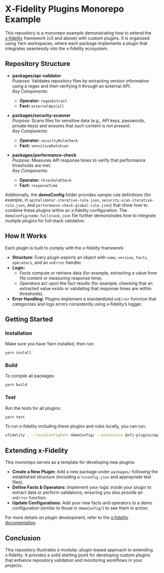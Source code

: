 # X‑Fidelity Plugins Monorepo Example

This repository is a monorepo example demonstrating how to extend the [x‑fidelity](https://github.com/x-fidelity) framework (v3 and above) with custom plugins. It is organized using Yarn workspaces, where each package implements a plugin that integrates seamlessly into the x‑fidelity ecosystem.

## Repository Structure

- **packages/api-validator**  
  *Purpose:* Validates repository files by extracting version information using a regex and then verifying it through an external API.  
  *Key Components:*  
  - **Operator:** `regexExtract`  
  - **Fact:** `externalApiCall`

- **packages/security-scanner**  
  *Purpose:* Scans files for sensitive data (e.g., API keys, passwords, private keys) and ensures that such content is not present.  
  *Key Components:*  
  - **Operator:** `securityRuleCheck`  
  - **Fact:** `sensitiveDataScan`

- **packages/performance-check**  
  *Purpose:* Measures API response times to verify that performance thresholds are met.  
  *Key Components:*  
  - **Operator:** `thresholdCheck`  
  - **Fact:** `responseTime`

Additionally, the **demoConfig** folder provides sample rule definitions (for example, in `apiValidator-iterative-rule.json`, `security-scan-iterative-rule.json`, and `performance-check-global-rule.json`) that show how to combine these plugins within an x‑fidelity configuration. The `demoConfig/node-fullstack.json` file further demonstrates how to integrate multiple plugins for full‐stack validation.

## How It Works

Each plugin is built to comply with the x‑fidelity framework:
- **Structure:** Every plugin exports an object with `name`, `version`, `facts`, `operators`, and an `onError` handler.
- **Logic:**  
  - *Facts* compute or retrieve data (for example, extracting a value from file content or measuring response time).  
  - *Operators* act upon the fact results (for example, checking that an extracted value exists or validating that response times are within thresholds).
- **Error Handling:** Plugins implement a standardized `onError` function that categorizes and logs errors consistently using x‑fidelity’s logger.

## Getting Started

### Installation
Make sure you have Yarn installed, then run:
```bash
yarn install
```

### Build
To compile all packages:
```bash
yarn build
```

### Test
Run the tests for all plugins:
```bash
yarn test
```

To run x-fidelity including these plugins and rules locally, you can run:

```bash
xfidelity . --localConfigPath demoConfig/ --extensions @xfi-plugins/api-validator @xfi-plugins/security-scanner @xfi-plugins/performance-check
```

## Extending x‑Fidelity

This monorepo serves as a template for developing new plugins:
- **Create a New Plugin:** Add a new package under `packages/` following the established structure (including a `tsconfig.json` and appropriate test files).
- **Define Facts & Operators:** Implement your logic inside your plugin to extract data or perform validations, ensuring you also provide an `onError` function.
- **Update Configurations:** Add your new facts and operators to a demo configuration (similar to those in `demoConfig/`) to see them in action.

For more details on plugin development, refer to the [x‑fidelity documentation](https://github.com/x-fidelity).

## Conclusion

This repository illustrates a modular, plugin-based approach to extending x‑fidelity. It provides a solid starting point for developing custom plugins that enhance repository validation and monitoring workflows in your projects.
